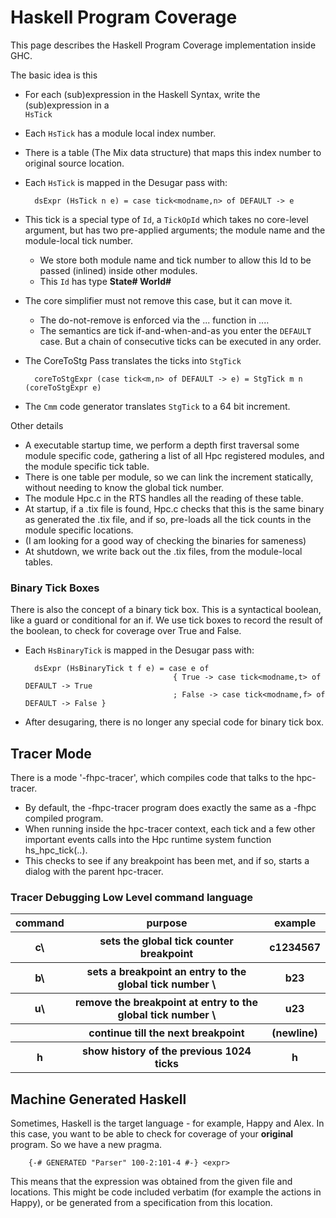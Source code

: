# Haskell Program Coverage


This page describes the Haskell Program Coverage implementation inside GHC.


The basic idea is this

- For each (sub)expression in the Haskell Syntax, write the (sub)expression in a    
  `HsTick`
- Each `HsTick` has a module local index number.
- There is a table (The Mix data structure) that maps this index number to original source location.
- Each `HsTick` is mapped in the Desugar pass with: 

  ```wiki
    dsExpr (HsTick n e) = case tick<modname,n> of DEFAULT -> e
  ```
- This tick is a special type of `Id`, a `TickOpId` which takes no core-level argument, but has two pre-applied arguments; the module name and the module-local tick number.

  - We store both module name and tick number to allow this Id to be passed (inlined) inside other modules.
  - This `Id` has type **State\# World\#**
- The core simplifier must not remove this case, but it can move it.

  - The do-not-remove is enforced via the ... function in ....
  - The semantics are tick if-and-when-and-as you enter the `DEFAULT` case. But a chain of consecutive ticks can be executed in any order.
- The CoreToStg Pass translates the ticks into `StgTick`

  ```wiki
    coreToStgExpr (case tick<m,n> of DEFAULT -> e) = StgTick m n (coreToStgExpr e)
  ```
- The `Cmm` code generator translates `StgTick` to a 64 bit increment.


Other details

- A executable startup time, we perform a depth first traversal some module
  specific code, gathering a list of all Hpc registered modules, and the
  module specific tick table. 
- There is one table per module, so we can link the increment statically,
  without needing to know the global tick number.
- The module Hpc.c in the RTS handles all the reading of these table.
- At startup, if a .tix file is found, Hpc.c checks that this is the same
  binary as generated the .tix file, and if so, pre-loads all the tick counts
  in the module specific locations.
- (I am looking for a good way of checking the binaries for sameness)
- At shutdown, we write back out the .tix files, from the module-local tables.

### Binary Tick Boxes


There is also the concept of a binary tick box. This is a syntactical boolean, like a guard or conditional for an if.
We use tick boxes to record the result of the boolean, to check for coverage over True and False.

- Each `HsBinaryTick` is mapped in the Desugar pass with: 

  ```wiki
    dsExpr (HsBinaryTick t f e) = case e of 
                                   { True -> case tick<modname,t> of DEFAULT -> True
                                   ; False -> case tick<modname,f> of DEFAULT -> False }

  ```

- After desugaring, there is no longer any special code for binary tick box.

## Tracer Mode


There is a mode '-fhpc-tracer', which compiles code that talks to the hpc-tracer.

- By default, the -fhpc-tracer program does exactly the same as a -fhpc compiled program.
- When running inside the hpc-tracer context, each tick and a few other important events calls into
  the Hpc runtime system function hs_hpc_tick(..).
- This checks to see if any breakpoint has been met, and if so, starts a dialog with the parent hpc-tracer.

### Tracer Debugging Low Level command language

<table><tr><th> command </th>
<th> purpose </th>
<th> example 
</th></tr>
<tr><th> c\<number\> </th>
<th> sets the global tick counter breakpoint </th>
<th> c1234567 
</th></tr>
<tr><th> b\<id\> </th>
<th> sets a breakpoint an entry to the global tick number \<id\> </th>
<th> b23 
</th></tr>
<tr><th> u\<id\> </th>
<th> remove the breakpoint at entry to the global tick number \<id\> </th>
<th> u23 
</th></tr>
<tr><th></th>
<th> continue till the next breakpoint </th>
<th> (newline) 
</th></tr>
<tr><th> h </th>
<th> show history of the previous 1024 ticks </th>
<th> h 
</th></tr></table>

## Machine Generated Haskell


Sometimes, Haskell is the target language - for example, Happy and Alex. In this case, you want to be able to check for coverage
of your **original** program. So we have a new pragma.

```wiki
    {-# GENERATED "Parser" 100-2:101-4 #-} <expr>
```


This means that the expression was obtained from the given file and locations. This might be code included verbatim
(for example the actions in Happy), or be generated from a specification from this location.
